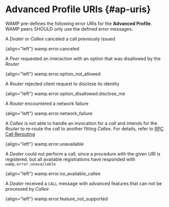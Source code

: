 # Advanced Profile URIs {#ap-uris}

WAMP pre-defines the following error URIs for the **Advanced Profile**. WAMP peers SHOULD only use the defined error messages.

A *Dealer* or *Callee* canceled a call previously issued

{align="left"}
        wamp.error.canceled

A *Peer* requested an interaction with an option that was disallowed by the *Router*

{align="left"}
        wamp.error.option_not_allowed

A *Router* rejected client request to disclose its identity

{align="left"}
        wamp.error.option_disallowed.disclose_me

A *Router* encountered a network failure

{align="left"}
        wamp.error.network_failure

A *Callee* is not able to handle an invocation for a *call* and intends for the *Router* to re-route the *call* to another fitting *Callee*. For details, refer to [RPC Call Rerouting](ap_rpc_call_rerouting.md)

{align="left"}
        wamp.error.unavailable

A *Dealer* could not perform a call, since a procedure with the given URI is registered, but all available registrations have responded with `wamp.error.unavailable`

{align="left"}
        wamp.error.no_available_callee

A *Dealer* received a `CALL` message with advanced features that can not be processed by *Callee*

{align="left"}
        wamp.error.feature_not_supported


